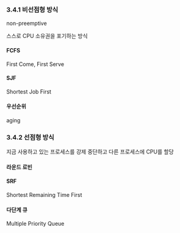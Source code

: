 
### 3.4.1 비선점형 방식

non-preemptive

스스로 CPU 소유권을 포기하는 방식

#### FCFS

First Come, First Serve

#### SJF

Shortest Job First

#### 우선순위

aging

### 3.4.2 선점형 방식

지금 사용하고 있는 프로세스를 강제 중단하고 다른 프로세스에 CPU를 할당

#### 라운드 로빈

#### SRF

Shortest Remaining Time First

#### 다단계 큐

Multiple Priority Queue


